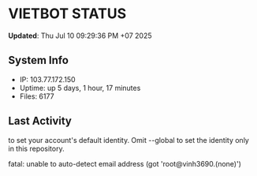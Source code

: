 # VIETBOT STATUS
**Updated**: Thu Jul 10 09:29:36 PM +07 2025

## System Info
- IP: 103.77.172.150
- Uptime: up 5 days, 1 hour, 17 minutes
- Files: 6177

## Last Activity

to set your account's default identity.
Omit --global to set the identity only in this repository.

fatal: unable to auto-detect email address (got 'root@vinh3690.(none)')
